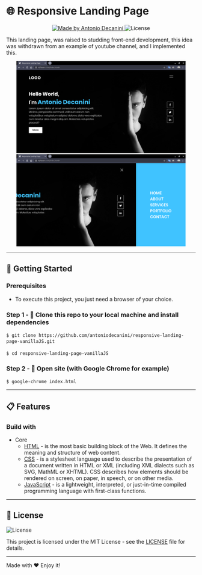 # 🌐 Responsive Landing Page

<p align="center">
  <a href="https://github.com/antoniodecanini">
    <img alt="Made by Antonio Decanini" src="https://img.shields.io/badge/made%20by-Antonio%20Decanini-brightgreen">
  </a>

  <img alt="License" src="https://img.shields.io/badge/license-MIT-%2304D361">
</p>

This landing page, was raised to studding front-end development, this idea was
withdrawn from an example of youtube channel, and I implemented this.

<p align="center">
  <img src="./readme/index.png" width="450">

  <img src="./readme/navigation.png" width="450">
</p>

---

## 🚀 Getting Started

### Prerequisites
- To execute this project, you just need a browser of your choice.

### Step 1 - 👯 Clone this repo to your local machine and install dependencies
```
$ git clone https://github.com/antoniodecanini/responsive-landing-page-vanillaJS.git

$ cd responsive-landing-page-vanillaJS
```

### Step 2 - 🔗 Open site (with Google Chrome for example)
```
$ google-chrome index.html
```

---

## 📋 Features

### Build with

- Core
  - [HTML](https://developer.mozilla.org/en-US/docs/Web/HTML) - is the most basic building block of the Web. It defines the meaning and structure of web content.
  - [CSS](https://developer.mozilla.org/en-US/docs/Web/CSS) - is a stylesheet language used to describe the presentation of a document written in HTML or XML (including XML dialects such as SVG, MathML or XHTML). CSS describes how elements should be rendered on screen, on paper, in speech, or on other media.
  - [JavaScript](https://developer.mozilla.org/en-US/docs/Web/JavaScript) - is a lightweight, interpreted, or just-in-time compiled programming language with first-class functions.

---

## 📝 License

<img alt="License" src="https://img.shields.io/badge/license-MIT-%2304D361">

This project is licensed under the MIT License - see the [LICENSE](LICENSE) file for details.

---

Made with ❤️ Enjoy it!